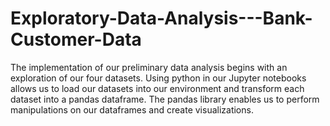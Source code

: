 # Exploratory-Data-Analysis---Bank-Customer-Data

The implementation of our preliminary data analysis begins with an exploration of our four datasets. Using python in our Jupyter notebooks allows us to load our datasets into our environment and transform each dataset into a pandas dataframe. The pandas library enables us to perform manipulations on our dataframes and create visualizations.
